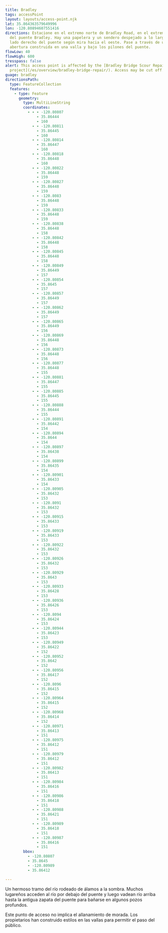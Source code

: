 ```yaml
---
title: Bradley
tags: accessPoint
layout: layouts/access-point.njk
lat: 35.864363579649996
lon: -120.80894607551416
directions: Estacione en el extremo norte de Bradley Road, en el extremo este
  del puente Bradley. Hay una papelera y un sendero despejado a lo largo del
  lado derecho del puente según mira hacia el oeste. Pase a través de una
  abertura construida en una valla y bajo los pilones del puente.
flowLow: 40
flowHigh: 600
tresspass: false
alert: This access point is affected by the [Bradley Bridge Scour Repair
  project](/es/overview/bradley-bridge-repair/). Access may be cut off.
guage: bradley
directionsPath:
  type: FeatureCollection
  features:
    - type: Feature
      geometry:
        type: MultiLineString
        coordinates:
          - - - -120.80807
              - 35.86444
              - 160
            - - -120.80811
              - 35.86445
              - 160
            - - -120.80814
              - 35.86447
              - 160
            - - -120.80818
              - 35.86448
              - 160
            - - -120.80822
              - 35.86448
              - 159
            - - -120.80827
              - 35.86448
              - 159
            - - -120.8083
              - 35.86448
              - 159
            - - -120.80833
              - 35.86448
              - 159
            - - -120.80838
              - 35.86448
              - 158
            - - -120.80842
              - 35.86448
              - 158
            - - -120.80845
              - 35.86448
              - 158
            - - -120.80849
              - 35.86449
              - 157
            - - -120.80854
              - 35.8645
              - 157
            - - -120.80857
              - 35.86449
              - 157
            - - -120.80862
              - 35.86449
              - 157
            - - -120.80865
              - 35.86449
              - 156
            - - -120.80869
              - 35.86448
              - 156
            - - -120.80873
              - 35.86448
              - 156
            - - -120.80877
              - 35.86448
              - 155
            - - -120.80881
              - 35.86447
              - 155
            - - -120.80885
              - 35.86445
              - 155
            - - -120.80888
              - 35.86444
              - 155
            - - -120.80891
              - 35.86442
              - 154
            - - -120.80894
              - 35.8644
              - 154
            - - -120.80897
              - 35.86438
              - 154
            - - -120.80899
              - 35.86435
              - 154
            - - -120.80901
              - 35.86433
              - 154
            - - -120.80905
              - 35.86432
              - 153
            - - -120.8091
              - 35.86432
              - 153
            - - -120.80915
              - 35.86433
              - 153
            - - -120.80919
              - 35.86433
              - 153
            - - -120.80922
              - 35.86432
              - 153
            - - -120.80926
              - 35.86432
              - 153
            - - -120.80929
              - 35.8643
              - 153
            - - -120.80933
              - 35.86428
              - 153
            - - -120.80936
              - 35.86426
              - 153
            - - -120.8094
              - 35.86424
              - 153
            - - -120.80944
              - 35.86423
              - 153
            - - -120.80949
              - 35.86422
              - 152
            - - -120.80952
              - 35.8642
              - 152
            - - -120.80956
              - 35.86417
              - 152
            - - -120.8096
              - 35.86415
              - 152
            - - -120.80964
              - 35.86415
              - 152
            - - -120.80968
              - 35.86414
              - 152
            - - -120.80971
              - 35.86413
              - 151
            - - -120.80975
              - 35.86412
              - 151
            - - -120.80979
              - 35.86412
              - 151
            - - -120.80982
              - 35.86413
              - 151
            - - -120.80984
              - 35.86416
              - 151
            - - -120.80986
              - 35.86418
              - 151
            - - -120.80988
              - 35.86421
              - 151
            - - -120.80989
              - 35.86418
              - 151
            - - -120.80987
              - 35.86416
              - 151
        bbox:
          - -120.80807
          - 35.8645
          - -120.80989
          - 35.86412

---
```



Un hermoso tramo del río rodeado de álamos a la sombra. Muchos lugareños acceden al río por debajo del puente y luego vadean río arriba hasta la antigua zapata del puente para bañarse en algunos pozos profundos.

Este punto de acceso no implica el allanamiento de morada. Los propietarios han construido estilos en las vallas para permitir el paso del público.

